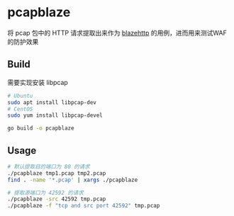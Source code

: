 # pcapblaze

将 pcap 包中的 HTTP 请求提取出来作为 [blazehttp](https://github.com/chaitin/blazehttp) 的用例，进而用来测试WAF的防护效果

## Build

需要实现安装 libpcap

```bash
# Ubuntu
sudo apt install libpcap-dev
# CentOS
sudo yum install libpcap-devel
```

```bash
go build -o pcapblaze
```

## Usage

```bash
# 默认提取目的端口为 80 的请求
./pcapblaze tmp1.pcap tmp2.pcap
find . -name '*.pcap' | xargs ./pcapblaze

# 提取源端口为 42592 的请求
./pcapblaze -src 42592 tmp.pcap
./pcapblaze -f "tcp and src port 42592" tmp.pcap
```

